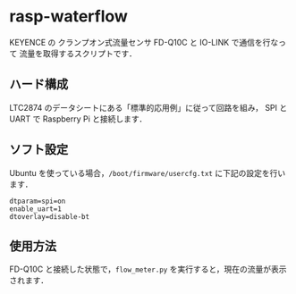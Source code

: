 # rasp-waterflow

KEYENCE の クランプオン式流量センサ FD-Q10C と IO-LINK で通信を行なって
流量を取得するスクリプトです．

## ハード構成

LTC2874 のデータシートにある「標準的応用例」に従って回路を組み，
SPI と UART で Raspberry Pi と接続します．

## ソフト設定

Ubuntu を使っている場合，`/boot/firmware/usercfg.txt` に下記の設定を行います．

    dtparam=spi=on
    enable_uart=1
    dtoverlay=disable-bt

## 使用方法

FD-Q10C と接続した状態で，`flow_meter.py` を実行すると，現在の流量が表示されます．

